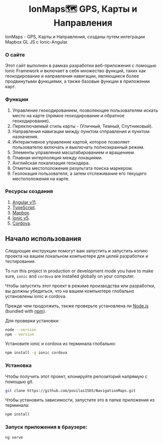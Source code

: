 <h1 align="center">IonMaps🗺️ GPS, Карты и Направления </h1>
IonMaps - GPS, Карты и Направления, созданы путем интеграции Mapbox GL JS с Ionic-Angular. </p> 


### О сайте

Этот сайт выполнен в рамках разработки веб-приложения с помощью Ionic Framework и включает в себя множество функций, таких как геокодирование и направления навигации, являющиеся более продвинутыми функциями, а также базовые функции в приложении карт.


### Функции
1. Управление геокодированием, позволяющее пользователям искать место на карте (прямое геокодирование и обратное геокодирование).
2. Переключаемый стиль карты - (Уличный, Темный, Спутниковый).
3. Направления навигации между пунктом отправления и пунктом назначения.
4. Интерактивное управление картой, которое позволяет пользователю включать и выключать полноэкранный режим.
5. Элементы управления масштабированием и вращением.
6. Плавная интерполяция между локациями.
7. Английская локализация геокодера.
8. Отметка местоположения результата поиска маркером.
9. Геолокация пользователя, а затем отслеживание его текущего местоположения на карте.

### Ресурсы создания

1. [Angular v11](https://angular.io/).
2. [TypeScript](https://www.typescriptlang.org/). 
3. [Mapbox](https://www.mapbox.com/). 
4. [Ionic v5](https://ionicframework.com/docs).
5. [Сordova](https://cordova.apache.org/). 


## Начало использования

Следующие инструкции помогут вам запустить и запустить копию проекта на вашем локальном компьютере для целей разработки и тестирования.
  
To run this project in production or development mode you have to make sure, `ionic` and `cordova` are installed globally on your computer.

Чтобы запустить этот проект в режиме производства или разработки, вы должны убедиться, что на вашем компьютере глобально установлены ionic и cordova.

Прежде чем продолжить, также проверьте установлена ли [Node.js](https://nodejs.org/en/) (bundled with [npm](https://www.npmjs.com/)). 

Для проверки установки:
```bash
node --version
npm --version
```
Установите ionic и cordova из терминала глобально:
 ```bash
npm install -g ionic cordova
```
### Установка

Чтобы получить этот проект, клонируйте репозиторий напрямую с помощью git.

```bash
git clone https://github.com/povilas1565/NavigationMaps.git 
```

Чтобы установить зависимости, запустите это в папке приложения из терминала:

```bash
npm install
```

### Запуск приложения в браузере:

```bash
ng serve
```




